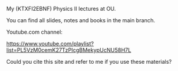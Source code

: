 My (KTXFI2EBNF) Physics II lectures at OU.

You can find all slides, notes and books in the main branch. 

Youtube.com channel:

https://www.youtube.com/playlist?list=PL5VzM0cemK27TzPIcgBMekypUcNU58H7L

Could you cite this site and refer to me if you use these materials?
